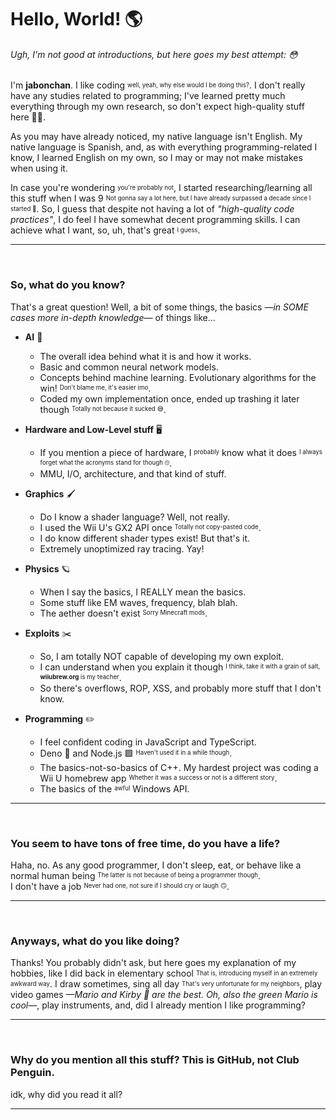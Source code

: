 # Hello, World! :earth_americas:

###### _Ugh, I'm not good at introductions, but here goes my best attempt:_ :flushed:

I'm **jabonchan**. I like coding <sup><sub>well, yeah, why else would I be doing this?</sub></sup>. I don't really have any studies related to programming;
I've learned pretty much everything through my own research, so don't expect high-quality stuff here :man_shrugging:.

As you may have already noticed, my native language isn't English. My native language is Spanish, and, as with everything programming-related I know, I
learned English on my own, so I may or may not make mistakes when using it.

In case you're wondering <sup><sub>you're probably not</sup></sub>, I started researching/learning all this stuff when I was 9 <sup><sub>Not gonna say a lot here,
but I have already surpassed a decade since I started :partying_face:</sub></sup>. So, I guess that despite not having a lot of _"high-quality code practices"_, I
do feel I have somewhat decent programming skills. I can achieve what I want, so, uh, that's great <sup><sub>I guess</sub></sup>.

<hr />
<br /> <!-- Why do I need to do this markdown? srsly -->

### So, what do you know?

That's a great question! Well, a bit of some things, the basics _—in SOME cases more in-depth knowledge—_ of things like...

- **AI** :robot:
  - The overall idea behind what it is and how it works.
  - Basic and common neural network models.
  - Concepts behind machine learning. Evolutionary algorithms for the win! <sup><sub>Don't blame me, it's easier imo</sub></sup>.
  - Coded my own implementation once, ended up trashing it later though <sup><sub>Totally not because it sucked :sweat_smile:</sub></sup>.
 
- **Hardware and Low-Level stuff** :desktop_computer:
  - If you mention a piece of hardware, I <sup><sub>probably</sub></sup> know what it does <sup><sub>I always forget what the acronyms stand for though :roll_eyes:</sub></sup>.
  - MMU, I/O, architecture, and that kind of stuff.
 
- **Graphics** :paintbrush:
  - Do I know a shader language? Well, not really.
  - I used the Wii U's GX2 API once <sup><sub>Totally not copy-pasted code</sub></sup>.
  - I do know different shader types exist! But that's it.
  - Extremely unoptimized ray tracing. Yay!
    
- **Physics** :ringed_planet:
  - When I say the basics, I REALLY mean the basics.
  - Some stuff like EM waves, frequency, blah blah.
  - The aether doesn't exist <sup><sub>Sorry Minecraft mods</sub></sup>.

- **Exploits** :scissors:
  - So, I am totally NOT capable of developing my own exploit.
  - I can understand when you explain it though <sup><sub>I think, take it with a grain of salt, **wiiubrew.org** is my teacher</sub></sup>.
  - So there's overflows, ROP, XSS, and probably more stuff that I don't know.
 
- **Programming** :pencil2:
  - I feel confident coding in JavaScript and TypeScript.
  - Deno 🦕 and Node.js :green_square: <sup><sub>Haven't used it in a while though</sub></sup>. <!-- Why is there no dinosaur emoji in markdown...? -->
  - The basics-not-so-basics of C++. My hardest project was coding a Wii U homebrew app <sup><sub>Whether it was a success or not is a different story</sub></sup>.
  - The basics of the <sup><sub>awful</sub></sup> Windows API.

<hr />
<br /> <!-- Why do I need to do this markdown? srsly -->

### You seem to have tons of free time, do you have a life?

Haha, no. As any good programmer, I don't sleep, eat, or behave like a normal human being <sup><sub>The latter is not because of being a programmer though</sub></sup>.  
I don't have a job <sup><sub>Never had one, not sure if I should cry or laugh :upside_down_face:</sub></sup>.

<hr />
<br /> <!-- Why do I need to do this markdown? srsly -->

### Anyways, what do you like doing?

Thanks! You probably didn't ask, but here goes my explanation of my hobbies, like I did back in elementary school <sup><sub>That is, introducing myself in
an extremely awkward way</sub></sup>. I draw sometimes, sing all day <sup><sub>That's very unfortunate for my neighbors</sub></sup>, play video games _—Mario
and Kirby :pink_heart: are the best. Oh, also the green Mario is cool—_, play instruments, and, did I already mention I like programming?

<hr />
<br /> <!-- Why do I need to do this markdown? srsly -->

### Why do you mention all this stuff? This is GitHub, not Club Penguin.

idk, why did you read it all?

<hr />
